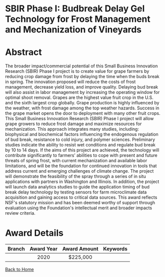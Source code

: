 
SBIR Phase I: Budbreak Delay Gel Technology for Frost Management and Mechanization of Vineyards
===============================================================================================

# Abstract


The broader impact/commercial potential of this Small Business Innovation Research (SBIR) Phase I project is to create value for grape farmers by reducing crop damage from frost by delaying the time when the buds break in spring. The innovation proposed will reduce the costs of frost management, decrease yield loss, and improve quality. Delaying bud break will also assist in labor management by increasing the operating window for optimal shoot removal. Grapes are the highest value fruit crop in the U.S. and the sixth largest crop globally. Grape production is highly influenced by the weather, with frost damage among the top weather hazards. Success in the grape market opens the door to deployment with many other fruit crops. This Small Business Innovation Research (SBIR) Phase I project will allow grape growers to reduce frost damage and maximize resources for mechanization. This approach integrates many studies, including: biophysical and biochemical factors influencing the endogenous regulation of bud break, resistance to cold injury, and polymer sciences. Preliminary studies indicate the ability to resist wet conditions and regulate bud break by 10 to 14 days. If the aims of this project are achieved, the technology will contribute significantly to farmers’ abilities to cope with present and future threats of spring frost, with current mechanization and available labor limitations, and will be the foundation for continued innovation in tools that address current and emerging challenges of climate change. The project will demonstrate the feasibility of the spray through a series of in situ applications with partners in Washington and Illinois. In addition, the project will launch data analytics studies to guide the application timing of bud break delay technology by testing sensors for farm microclimate data acquisition and gaining access to critical data sources. This award reflects NSF's statutory mission and has been deemed worthy of support through evaluation using the Foundation's intellectual merit and broader impacts review criteria.  

# Award Details

|Branch|Award Year|Award Amount|Keywords|
| :---: | :---: | :---: | :---: |
||2020|$225,000||
  
  


[Back to Home](https://github.com/chrischow/dod_sbir_awards/JT/#535)